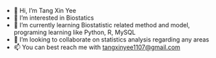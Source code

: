 - 👋 Hi, I’m Tang Xin Yee
- 👀 I’m interested in Biostatics 
- 🌱 I’m currently learning Biostatistic related method and model, programing learning like Python, R, MySQL
- 💞️ I’m looking to collaborate on statistics analysis regarding any areas
- 📫 You can best reach me with tangxinyee1107@gmail.com

<!---
B08601030/B08601030 is a ✨ special ✨ repository because its `README.md` (this file) appears on your GitHub profile.
You can click the Preview link to take a look at your changes.
--->
